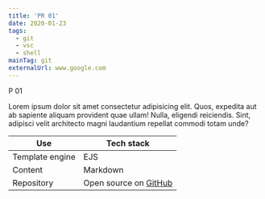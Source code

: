```yaml
---
title: 'PR 01'
date: 2020-01-23
tags:
  - git
  - vsc
  - shell
mainTag: git
externalUrl: www.google.com
---
```


P 01

Lorem ipsum dolor sit amet consectetur adipisicing elit. Quos, expedita aut ab sapiente aliquam provident quae ullam! Nulla, eligendi reiciendis. Sint, adipisci velit architecto magni laudantium repellat commodi totam unde?

<table class="c-table">
  <thead>
      <tr>
        <th>Use</th>
        <th>Tech stack</th>
      </tr>
  </thead>
  <tbody>
      <tr>
          <td>Template engine</td>
          <td>EJS</td>
      </tr>
      <tr>
          <td>Content</td>
          <td>Markdown</td>
      </tr>
      <tr>
        <td>Repository</td>
        <td>Open source on <a href="#">GitHub</a></td>
      </tr>
  </tbody>
</table>
